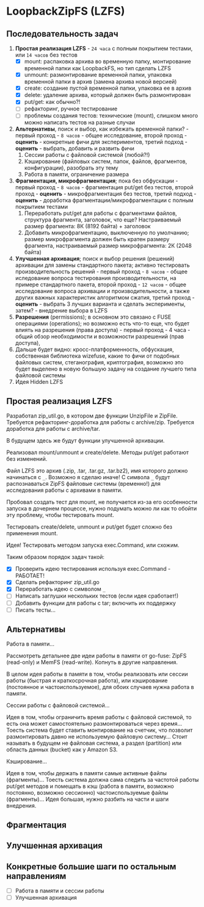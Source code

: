 # LoopbackZipFS (LZFS)

## Последовательность задач

1. **Простая реализация LZFS** - `24 часа` с полным покрытием тестами, или `14 часов` без тестов
    - [x] mount: распаковка архива во временную папку, монтирование временной папки как LoopbackFS, но тип сделать LZFS
    - [x] unmount: размонтирование временной папки, упаковка временной папки в архив (замена архива новой версией)
    - [x] create: создание пустой временной папки, упаковка ее в архив
    - [x] delete: удаление архива, который должен быть размонтирован
    - [x] put/get: как обычно?!
    - [ ] рефакторинг, ручное тестирование
    - [ ] проблемы создания тестов: технические (mount), слишком много можно написать тестов на разные случаи
2. **Альтернативы**, поиск и выбор, как избежать временной папки? - первый проход - `8 часов` - общее исследование, второй проход - **оценить** - конкретные фичи для экспериментов, третий подход - **оценить** - выбрать, добавить и развить фичи
    1. Сессии работы с файловой системой (любой?!)
    2. Кэширование (файловых систем, папок, файлов, фрагментов, конфигурации), разобрать эту тему
    3. Работа в памяти, ограничение размера
3. **Фрагментация, микрофрагментация**; пока без обфускации - первый проход - `8 часов` - фрагментация put/get без тестов, второй проход - **оценить** - микрофрагментация без тестов, третий подход - **оценить** - доработка фрагментации/микрофрагментации с полным покрытием тестами
    1. Переработать put/get для работы с фрагментами файлов, структура фрагмента, заголовок, что еще? Настраиваемый размер фрагмента: 8К (8192 байта) + заголовок
    2. Добавить микрофрагментацию, выключенную по умолчанию; размер микрофрагмента должен быть кратен размеру фрагмента, настраиваемый размер микрофрагмента: 2К (2048 байта)
4. **Улучшенная архивация**; поиск и выбор решения (решений) архивации для замены стандартного пакета; активно тестировать производительность решений - первый проход - `8 часов` - общее иследование вопроса тестирования производительности, на примере стандартного пакета, второй проход - `12 часов` - общее исследование вопроса архивации и производительности, а также других важных характеристик алгоритмом сжатия, третий проход - **оценить** - выбрать 3 лучших варианта и сделать эксперименты, затем? - внедрение выбора в LZFS
5. **Разрешения** (permissions); в основном это связано с FUSE операциями (operations); но возможно есть что-то еще, что будет влиять на разрешения (права доступа) - первый проход - 4 часа - общий обзор необходимости и возможности разрешений (прав доступа), 
6. Дальше будет видно: кросс-платформенность, обфускация, собственная библиотека wizefuse, какие то фичи от подобных файловых систем, стеганография, криптография, возможно это будет выделено в новую большую задачу на создание лучшего типа файловой системы
7. Идея Hidden LZFS

## Простая реализация LZFS

Разработал zip_util.go, в котором две функции UnzipFile и ZipFile. Требуется рефакторинг-доработка для работы с archive/zip. Требуется доработка для работы с archive/tar.

В будущем здесь же будут функции улучшенной архивации.

Реализовал mount/unmount и create/delete. Методы put/get работают без изменений.

Файл LZFS это архив (.zip, .tar, .tar.gz, .tar.bz2), имя которого должно начинаться с `_`. Возможно я сделаю иначе! С символа `_` будут распознаваться ZipFS файловые системы (временно!) для исследования работы с архивами в памяти.

Пробовал создать тест для mount, не получается из-за его особенности запуска в дочернем процессе, нужно подумать можно ли как то обойти эту проблему, чтобы тестировать mount.

Тестировать create/delete, unmount и put/get будет сложно без применения mount.

Идея! Тестировать методом запуска exec.Command, или схожим.

Таким образом порядок задач такой:

- [x] Проверить идею тестирования используя exec.Command - РАБОТАЕТ!
- [x] Сделать рефакторинг zip_util.go
- [x] Переработать идею с символом `_`
- [ ] Написать заглушки нескольких тестов (если идея сработает!)
- [ ] Добавить функции для работы с tar; включить их поддержку
- [ ] Писать тесты...

## Альтернативы

Работа в памяти...

Рассмотреть детальнее две идеи работы в памяти от go-fuse: ZipFS (read-only) и MemFS (read-write). Копнуть в другие направления.

В целом идея работы в памяти в том, чтобы реализовать или сессии работы (быстрая и краткосрочная работа), или кэширование (постоянное и частоиспользуемое), для обоих случаев нужна работа в памяти.

Сессии работы с файловой системой...

Идея в том, чтобы ограничить время работы с файловой системой, то есть она может самостоятельно размонтироваться через время... Тоесть система будет ставить монтирование на счетчик, что позволит размонтировать давно не используемую файловую систему... Стоит называть в будущем не файловая система, а раздел (partition) или область данных (bucket) как у Amazon S3.

Кэширование...

Идея в том, чтобы держать в памяти самые активные файлы (фрагменты)... Тоесть система должна сама следить за частотой работы put/get методов и помещать в кэш (работа в памяти, возможно постоянно, возможно сессионно) частоиспользуемые файлы (фрагменты)... Идея большая, нужно разбить на части и шаги внедрения.

## Фрагментация



## Улучшенная архивация



## Конкретные большие шаги по остальным направлениям



- [ ] Работа в памяти и сессии работы
- [ ] Улучшенная архивация